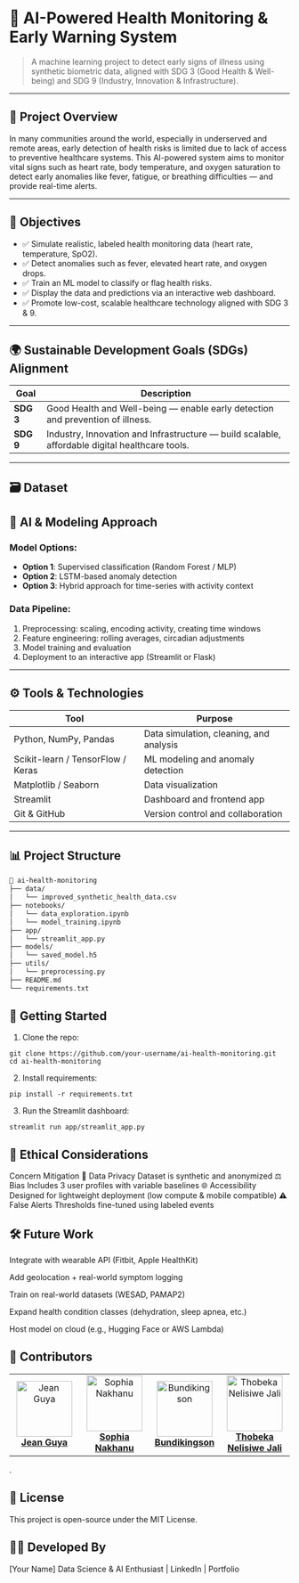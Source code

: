 # 🧠 AI-Powered Health Monitoring & Early Warning System

> A machine learning project to detect early signs of illness using synthetic biometric data, aligned with SDG 3 (Good Health & Well-being) and SDG 9 (Industry, Innovation & Infrastructure).

---

## 📌 Project Overview

In many communities around the world, especially in underserved and remote areas, early detection of health risks is limited due to lack of access to preventive healthcare systems. This AI-powered system aims to monitor vital signs such as heart rate, body temperature, and oxygen saturation to detect early anomalies like fever, fatigue, or breathing difficulties — and provide real-time alerts.

---

## 🎯 Objectives

- ✅ Simulate realistic, labeled health monitoring data (heart rate, temperature, SpO2).
- ✅ Detect anomalies such as fever, elevated heart rate, and oxygen drops.
- ✅ Train an ML model to classify or flag health risks.
- ✅ Display the data and predictions via an interactive web dashboard.
- ✅ Promote low-cost, scalable healthcare technology aligned with SDG 3 & 9.

---

## 🌍 Sustainable Development Goals (SDGs) Alignment

| Goal | Description |
|------|-------------|
| **SDG 3** | Good Health and Well-being — enable early detection and prevention of illness. |
| **SDG 9** | Industry, Innovation and Infrastructure — build scalable, affordable digital healthcare tools. |

---

## 🗃️ Dataset



## 🧠 AI & Modeling Approach

### Model Options:
- **Option 1**: Supervised classification (Random Forest / MLP)
- **Option 2**: LSTM-based anomaly detection
- **Option 3**: Hybrid approach for time-series with activity context

### Data Pipeline:
1. Preprocessing: scaling, encoding activity, creating time windows
2. Feature engineering: rolling averages, circadian adjustments
3. Model training and evaluation
4. Deployment to an interactive app (Streamlit or Flask)

---

## ⚙️ Tools & Technologies

| Tool | Purpose |
|------|---------|
| Python, NumPy, Pandas | Data simulation, cleaning, and analysis |
| Scikit-learn / TensorFlow / Keras | ML modeling and anomaly detection |
| Matplotlib / Seaborn | Data visualization |
| Streamlit | Dashboard and frontend app |
| Git & GitHub | Version control and collaboration |

---

## 📊 Project Structure

```bash
📁 ai-health-monitoring
├── data/
│   └── improved_synthetic_health_data.csv
├── notebooks/
│   └── data_exploration.ipynb
│   └── model_training.ipynb
├── app/
│   └── streamlit_app.py
├── models/
│   └── saved_model.h5
├── utils/
│   └── preprocessing.py
├── README.md
└── requirements.txt

````
## 🚀 Getting Started
1. Clone the repo:
````
git clone https://github.com/your-username/ai-health-monitoring.git
cd ai-health-monitoring
````
2. Install requirements:
````
pip install -r requirements.txt
````
3. Run the Streamlit dashboard:
````
streamlit run app/streamlit_app.py
````
## 🧪 Ethical Considerations
Concern	Mitigation
🔐 Data Privacy	Dataset is synthetic and anonymized
⚖️ Bias	Includes 3 user profiles with variable baselines
🌐 Accessibility	Designed for lightweight deployment (low compute & mobile compatible)
⚠️ False Alerts	Thresholds fine-tuned using labeled events

## 🛠️ Future Work
 Integrate with wearable API (Fitbit, Apple HealthKit)

 Add geolocation + real-world symptom logging

 Train on real-world datasets (WESAD, PAMAP2)

 Expand health condition classes (dehydration, sleep apnea, etc.)

 Host model on cloud (e.g., Hugging Face or AWS Lambda)

## 🤝 Contributors
<table>
  <tr>
    <td align="center" width="25%">
      <a href="https://https://github.com/berena-code" target="_blank">
        <img src="https://avatars.githubusercontent.com/u/0?v=4" width="100px;" alt="Jean Guya"/>
        <br /><b>Jean Guya</b>
      </a>
    </td>
    <td align="center" width="25%">
      <a href="https://github.com/nakhanu" target="_blank">
        <img src="https://avatars.githubusercontent.com/u/131362156?v=4" width="100px;" alt="Sophia Nakhanu"/>
        <br /><b>Sophia Nakhanu</b>
      </a>
    </td>
    <td align="center" width="25%">
      <a href="https://https://github.com/Bundikingson" target="_blank">
        <img src="https://avatars.githubusercontent.com/u/0?v=4" width="100px;" alt="Bundikingson"/>
        <br /><b>Bundikingson</b>
      </a>
    </td>
    <td align="center" width="25%">
      <a href="https://https://github.com/ThobekaNelisiweJali" target="_blank">
        <img src="https://avatars.githubusercontent.com/u/0?v=4" width="100px;" alt="Thobeka Nelisiwe Jali"/>
        <br /><b>Thobeka Nelisiwe Jali</b>
      </a>
    </td>
  </tr>
</table>.

## 📄 License
This project is open-source under the MIT License.

## 👩‍💻 Developed By
[Your Name]
Data Science & AI Enthusiast | LinkedIn | Portfolio
